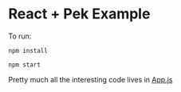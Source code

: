 # React + Pek Example

To run:

```
npm install

npm start
```

Pretty much all the interesting code lives in [App.js](src/App.js)
